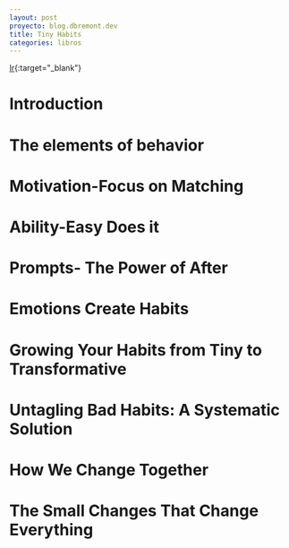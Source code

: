 ```yaml
---
layout: post
proyecto: blog.dbremont.dev
title: Tiny Habits
categories: libros
---
```


[Ir](https://jakevdp.github.io/PythonDataScienceHandbook/){:target="_blank"}

<!--more-->

# Introduction
# The elements of behavior
# Motivation-Focus on Matching
# Ability-Easy Does it
# Prompts- The Power of After
# Emotions Create Habits
# Growing Your Habits from Tiny to Transformative
# Untagling Bad Habits: A Systematic Solution
# How We Change Together
# The Small Changes That Change Everything